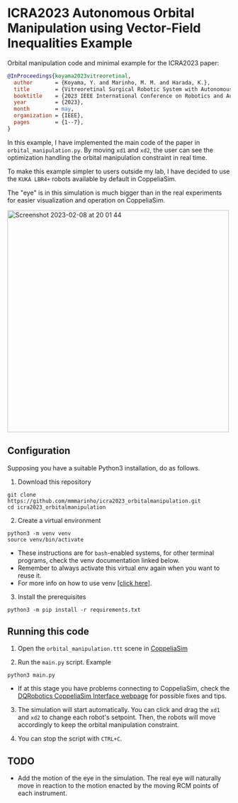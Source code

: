 # ICRA2023 Autonomous Orbital Manipulation using Vector-Field Inequalities Example

Orbital manipulation code and minimal example for the ICRA2023 paper: 

```bib
@InProceedings{koyama2023vitreoretinal,
  author       = {Koyama, Y. and Marinho, M. M. and Harada, K.},
  title        = {Vitreoretinal Surgical Robotic System with Autonomous Orbital Manipulation using Vector-Field Inequalities},
  booktitle    = {2023 IEEE International Conference on Robotics and Automation (ICRA)},
  year         = {2023},
  month        = may,
  organization = {IEEE},
  pages        = {1--7},
}
```

In this example, I have implemented the main code of the paper in `orbital_manipulation.py`. 
By moving `xd1` and `xd2`, the user can see the optimization handling the orbital manipulation constraint in real time.

To make this example simpler to users outside my lab, I have decided to use the `KUKA LBR4+` robots available by default in CoppeliaSim. 

The "eye" is in this simulation is much bigger than in the real experiments for easier visualization and operation on CoppeliaSim.

<img width="500" alt="Screenshot 2023-02-08 at 20 01 44" src="https://user-images.githubusercontent.com/46012516/217511663-ccbacfbe-aeff-4b75-9588-16fb2ecc443e.png">

## Configuration

Supposing you have a suitable Python3 installation, do as follows.

1. Download this repository

```commandline
git clone https://github.com/mmmarinho/icra2023_orbitalmanipulation.git
cd icra2023_orbitalmanipulation
```

2. Create a virtual environment

```commandline
python3 -m venv venv
source venv/bin/activate
```

- These instructions are for `bash`-enabled systems, for other terminal programs, check the venv documentation linked below.
- Remember to always activate this virtual env again when you want to reuse it.
- For more info on how to use venv [[click here]](https://docs.python.org/3/tutorial/venv.html).

3. Install the prerequisites

```commandline
python3 -m pip install -r requirements.txt
```

## Running this code

1. Open the `orbital_manipulation.ttt` scene in [CoppeliaSim](https://www.coppeliarobotics.com/downloads)

2. Run the `main.py` script. Example

```commandline
python3 main.py
```

- If at this stage you have problems connecting to CoppeliaSim, check the [DQRobotics CoppeliaSim Interface webpage](https://dqroboticsgithubio.readthedocs.io/en/latest/installation/python.html#interface-with-coppeliasim-formely-v-rep) for possible fixes and tips.

3. The simulation will start automatically. You can click and drag the `xd1` and `xd2` to change each robot's setpoint. Then, the robots will move accordingly to keep the orbital manipulation constraint.

4. You can stop the script with `CTRL+C`.

## TODO

- Add the motion of the eye in the simulation. The real eye will naturally move in reaction to the motion enacted by the moving RCM points of each instrument.


